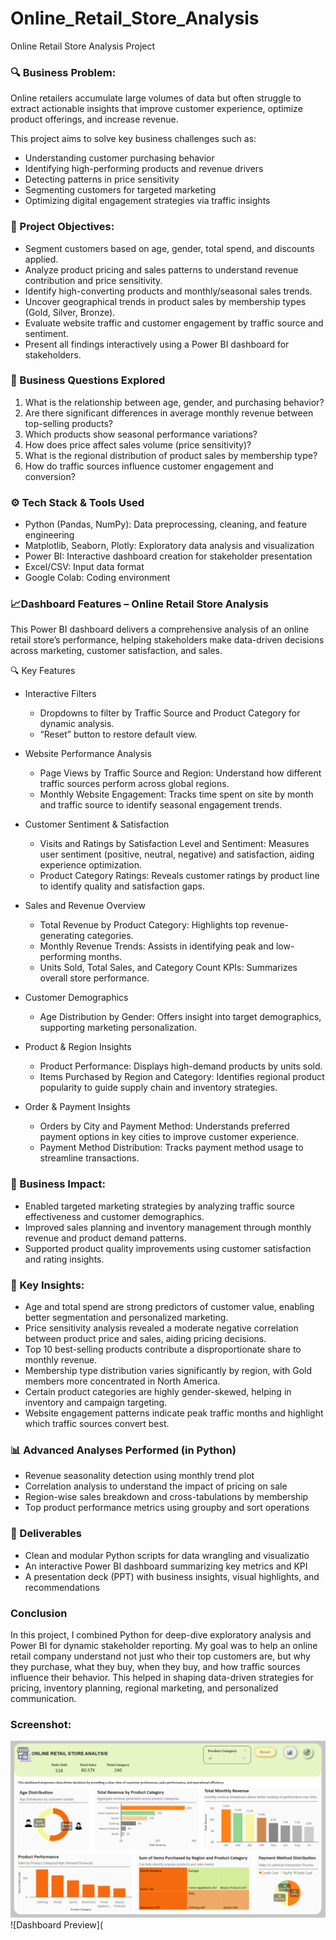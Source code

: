 # Online_Retail_Store_Analysis
  
Online Retail Store Analysis Project

### 🔍 Business Problem:
Online retailers accumulate large volumes of data but often struggle to extract actionable insights that improve customer experience, optimize product offerings, and increase revenue.

This project aims to solve key business challenges such as:
* Understanding customer purchasing behavior
* Identifying high-performing products and revenue drivers
* Detecting patterns in price sensitivity
* Segmenting customers for targeted marketing
* Optimizing digital engagement strategies via traffic insights

### 🎯 Project Objectives:
* Segment customers based on age, gender, total spend, and discounts applied.
* Analyze product pricing and sales patterns to understand revenue contribution and price sensitivity.
* Identify high-converting products and monthly/seasonal sales trends.
* Uncover geographical trends in product sales by membership types (Gold, Silver, Bronze).
* Evaluate website traffic and customer engagement by traffic source and sentiment.
* Present all findings interactively using a Power BI dashboard for stakeholders.

### 🧠 Business Questions Explored
1) What is the relationship between age, gender, and purchasing behavior?
2) Are there significant differences in average monthly revenue between top-selling products?
3) Which products show seasonal performance variations?
4) How does price affect sales volume (price sensitivity)?
5) What is the regional distribution of product sales by membership type?
6) How do traffic sources influence customer engagement and conversion?

### ⚙️ Tech Stack & Tools Used

* Python (Pandas, NumPy): Data preprocessing, cleaning, and feature engineering
* Matplotlib, Seaborn, Plotly: Exploratory data analysis and visualization
* Power BI:	Interactive dashboard creation for stakeholder presentation
* Excel/CSV: Input data format
* Google Colab:	Coding environment

### 📈Dashboard Features – Online Retail Store Analysis
This Power BI dashboard delivers a comprehensive analysis of an online retail store’s performance, helping stakeholders make data-driven decisions across marketing, customer satisfaction, and sales.

🔍 Key Features
* Interactive Filters

   * Dropdowns to filter by Traffic Source and Product Category for dynamic analysis.
   * “Reset” button to restore default view.

* Website Performance Analysis

  * Page Views by Traffic Source and Region: Understand how different traffic sources perform across global regions.
  * Monthly Website Engagement: Tracks time spent on site by month and traffic source to identify seasonal engagement trends.

* Customer Sentiment & Satisfaction
  
   * Visits and Ratings by Satisfaction Level and Sentiment: Measures user sentiment (positive, neutral, negative) and satisfaction, aiding experience optimization.
   * Product Category Ratings: Reveals customer ratings by product line to identify quality and satisfaction gaps.

* Sales and Revenue Overview

   * Total Revenue by Product Category: Highlights top revenue-generating categories.
   * Monthly Revenue Trends: Assists in identifying peak and low-performing months.
   * Units Sold, Total Sales, and Category Count KPIs: Summarizes overall store performance.

* Customer Demographics

   * Age Distribution by Gender: Offers insight into target demographics, supporting marketing personalization.

* Product & Region Insights

   * Product Performance: Displays high-demand products by units sold.
   * Items Purchased by Region and Category: Identifies regional product popularity to guide supply chain and inventory strategies.

* Order & Payment Insights

   * Orders by City and Payment Method: Understands preferred payment options in key cities to improve customer experience.
   * Payment Method Distribution: Tracks payment method usage to streamline transactions.

### 🧠 Business Impact:
* Enabled targeted marketing strategies by analyzing traffic source effectiveness and customer demographics.
* Improved sales planning and inventory management through monthly revenue and product demand patterns.
* Supported product quality improvements using customer satisfaction and rating insights.

### 🔑 Key Insights:
* Age and total spend are strong predictors of customer value, enabling better segmentation and personalized marketing.
* Price sensitivity analysis revealed a moderate negative correlation between product price and sales, aiding pricing decisions.
* Top 10 best-selling products contribute a disproportionate share to monthly revenue.
* Membership type distribution varies significantly by region, with Gold members more concentrated in North America.
* Certain product categories are highly gender-skewed, helping in inventory and campaign targeting.
* Website engagement patterns indicate peak traffic months and highlight which traffic sources convert best.

### 📊 Advanced Analyses Performed (in Python)
* Revenue seasonality detection using monthly trend plot
* Correlation analysis to understand the impact of pricing on sale
* Region-wise sales breakdown and cross-tabulations by membership
* Top product performance metrics using groupby and sort operations

### 📁 Deliverables
* Clean and modular Python scripts for data wrangling and visualizatio
* An interactive Power BI dashboard summarizing key metrics and KPI
* A presentation deck (PPT) with business insights, visual highlights, and recommendations

### Conclusion
In this project, I combined Python for deep-dive exploratory analysis and Power BI for dynamic stakeholder reporting. My goal was to help an online retail company understand not just who their top customers are, but why they purchase, what they buy, when they buy, and how traffic sources influence their behavior.
This helped in shaping data-driven strategies for pricing, inventory planning, regional marketing, and personalized communication.

### Screenshot:
![Dashboard Preview](https://github.com/Chaitra-VL-11/Online_Retail_Store_Analysis/blob/main/Screenshot%20of%20the%20online%20retail%20dashboard.png)
![Dashboard Preview](
